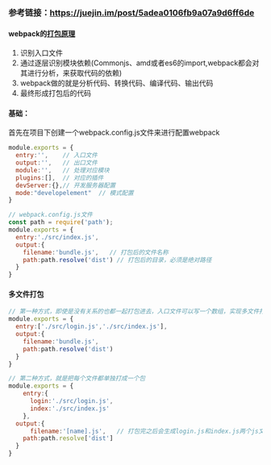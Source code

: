 ### 参考链接：https://juejin.im/post/5adea0106fb9a07a9d6ff6de

#### webpack的[打包原理](https://github.com/Advanced-Frontend/Daily-Interview-Question/issues/308)

1. 识别入口文件
2. 通过逐层识别模块依赖(Commonjs、amd或者es6的import,webpack都会对其进行分析，来获取代码的依赖)
3. webpack做的就是分析代码、转换代码、编译代码、输出代码
4. 最终形成打包后的代码

#### 基础：

首先在项目下创建一个webpack.config.js文件来进行配置webpack

```javascript
module.exports = {
  entry:'',    // 入口文件
  output:'',   // 出口文件
  module:'',   // 处理对应模块
  plugins:[],  // 对应的插件
  devServer:{},// 开发服务器配置
  mode:"developelement"  // 模式配置
}
```

```javascript
// webpack.config.js文件
const path = require('path');
module.exports = {
  entry:'./src/index.js',
  output:{
    filename:'bundle.js',   // 打包后的文件名称
    path:path.resolve('dist') // 打包后的目录，必须是绝对路径
  }
}
```

#### 多文件打包

```javascript
// 第一种方式，即使是没有关系的也都一起打包进去，入口文件可以写一个数组，实现多文件打包
module.exports = {
  entry:['./src/login.js','./src/index.js'],
  output:{
    filename:'bundle.js',
    path:path.resolve('dist')
  }
}

// 第二种方式，就是把每个文件都单独打成一个包
module.exports = {
    entry:{
      login:'./src/login.js',
      index:'./src/index.js'
    },
  output:{
      filename:'[name].js',   // 打包完之后会生成login.js和index.js两个js文件
    path:path.resolve['dist']
  }
}
```

